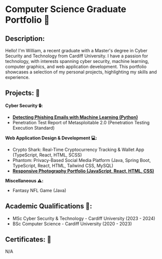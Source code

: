 # Computer Science Graduate Portfolio :page_facing_up:

## Description:
Hello! I'm William, a recent graduate with a Master's degree in Cyber Security and Technology from Cardiff University. I have a passion for technology, with interests spanning cyber security, machine learning, computer graphics, and web application development. This portfolio showcases a selection of my personal projects, highlighting my skills and experience.

## Projects: :file_folder:

**Cyber Security :lock::**
* [**Detecting Phishing Emails with Machine Learning (Python)**](https://github.com/wlshepherd/My_Portfolio/blob/main/PhishingDetection.ipynb)
* Penetration Test Report of Metasploitable 2.0 (Penetration Testing Execution Standard)

**Web Application Design & Development :computer::**
* Crypto Shark: Real-Time Cryptocurrency Tracking & Wallet App (TypeScript, React, HTML, SCSS)
* Phantom: Privacy-Based Social Media Platform (Java, Spring Boot, TypeScript, React, HTML, Tailwind CSS, MySQL)
* [**Responsive Photography Portfolio (JavaScript, React, HTML, CSS)**](https://wlshepherd.github.io/react-first-project/)

**Miscellaneous :warning::**
* Fantasy NFL Game (Java)
  
## Academic Qualifications :school::
* MSc Cyber Security & Technology - Cardiff University (2023 - 2024)
* BSc Computer Science - Cardiff University (2020 - 2023)

## Certificates: :page_with_curl:
N/A
